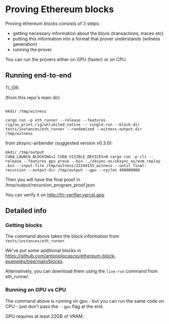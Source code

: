 # Proving Ethereum blocks

Proving ethereum blocks consists of 3 steps:
* getting necessary information about the block (transactions, traces etc)
* putting this information into a format that prover understands (witness generation)
* running the prover.


You can run the provers either on GPU (faster) or on CPU.

## Running end-to-end

TL;DR:

(from this repo's main dir)
```shell

mkdir /tmp/witness

cargo run -p eth_runner --release --features rig/no_print,rig/unlimited_native -- single-run --block-dir tests/instances/eth_runner --randomized --witness-output-dir /tmp/witness
```

from zksync-airbender (suggested version v0.3.0):
```shell
mkdir /tmp/output
CUDA_LAUNCH_BLOCKING=1 CUDA_VISIBLE_DEVICES=0 cargo run -p cli --release --features gpu prove --bin ../zksync-os/zksync_os/evm_replay .bin --input-file /tmp/witness/22244135_witness --until final-recursion --output-dir /tmp/output --gpu --cycles 400000000
```

Then you will have the final proof in /tmp/output/recursion_program_proof.json

You can verify it on http://fri-verifier.vercel.app


## Detailed info

### Getting blocks

The command above takes the block information from `tests/instances/eth_runner`

We've put some additional blocks in https://github.com/antoniolocascio/ethereum-block-examples/tree/main/blocks.

Alternatively, you can download them using the `live-run` command from eth_runner.


### Running on GPU vs CPU

The command above is running on gpu - but you can run the same code on CPU - just don't pass the `--gpu` flag at the end.

GPU requires at least 22GB of VRAM.